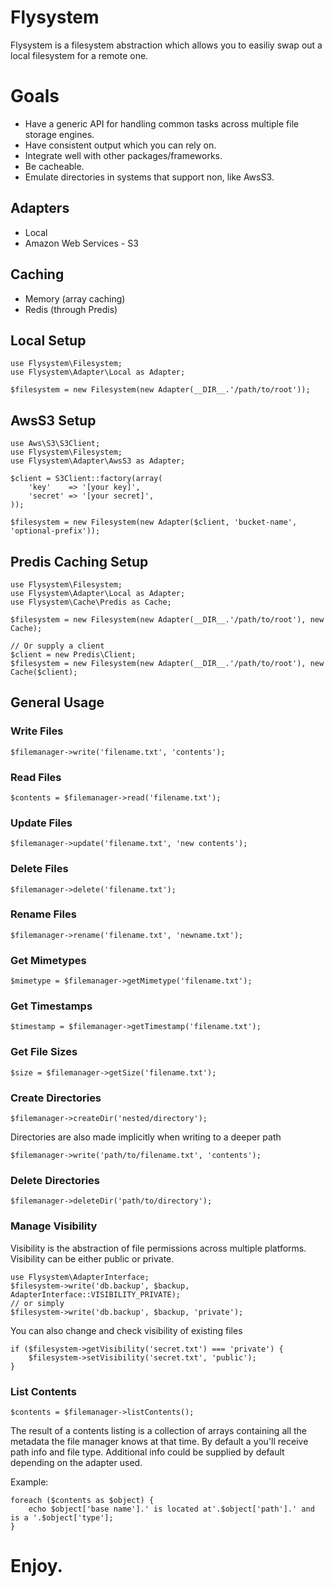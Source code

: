 # Flysystem

Flysystem is a filesystem abstraction which allows you to easiliy swap out a local filesystem for a remote one.

# Goals

* Have a generic API for handling common tasks across multiple file storage engines.
* Have consistent output which you can rely on.
* Integrate well with other packages/frameworks.
* Be cacheable.
* Emulate directories in systems that support non, like AwsS3.

## Adapters

* Local
* Amazon Web Services - S3

## Caching

* Memory (array caching)
* Redis (through Predis)

## Local Setup

```
use Flysystem\Filesystem;
use Flysystem\Adapter\Local as Adapter;

$filesystem = new Filesystem(new Adapter(__DIR__.'/path/to/root'));
```
## AwsS3 Setup

```
use Aws\S3\S3Client;
use Flysystem\Filesystem;
use Flysystem\Adapter\AwsS3 as Adapter;

$client = S3Client::factory(array(
    'key'    => '[your key]',
    'secret' => '[your secret]',
));

$filesystem = new Filesystem(new Adapter($client, 'bucket-name', 'optional-prefix'));
```

## Predis Caching Setup

```
use Flysystem\Filesystem;
use Flysystem\Adapter\Local as Adapter;
use Flysystem\Cache\Predis as Cache;

$filesystem = new Filesystem(new Adapter(__DIR__.'/path/to/root'), new Cache);

// Or supply a client
$client = new Predis\Client;
$filesystem = new Filesystem(new Adapter(__DIR__.'/path/to/root'), new Cache($client);
```

## General Usage

### Write Files

```
$filemanager->write('filename.txt', 'contents');
```

### Read Files

```
$contents = $filemanager->read('filename.txt');
```

### Update Files

```
$filemanager->update('filename.txt', 'new contents');
```

### Delete Files

```
$filemanager->delete('filename.txt');
```

### Rename Files

```
$filemanager->rename('filename.txt', 'newname.txt');
```

### Get Mimetypes

```
$mimetype = $filemanager->getMimetype('filename.txt');
```

### Get Timestamps

```
$timestamp = $filemanager->getTimestamp('filename.txt');
```

### Get File Sizes

```
$size = $filemanager->getSize('filename.txt');
```

### Create Directories

```
$filemanager->createDir('nested/directory');
```
Directories are also made implicitly when writing to a deeper path

```
$filemanager->write('path/to/filename.txt', 'contents');
```

### Delete Directories

```
$filemanager->deleteDir('path/to/directory');
```

### Manage Visibility

Visibility is the abstraction of file permissions across multiple platforms. Visibility can be either public or private.

```
use Flysystem\AdapterInterface;
$filesystem->write('db.backup', $backup, AdapterInterface::VISIBILITY_PRIVATE);
// or simply
$filesystem->write('db.backup', $backup, 'private');
```

You can also change and check visibility of existing files

```
if ($filesystem->getVisibility('secret.txt') === 'private') {
	$filesystem->setVisibility('secret.txt', 'public');
}
```

### List Contents

```
$contents = $filemanager->listContents();
```

The result of a contents listing is a collection of arrays containing all the metadata the file manager knows at that time. By default a you'll receive path info and file type. Additional info could be supplied by default depending on the adapter used.

Example:

```
foreach ($contents as $object) {
	echo $object['base name'].' is located at'.$object['path'].' and is a '.$object['type'];
}
```

# Enjoy.
